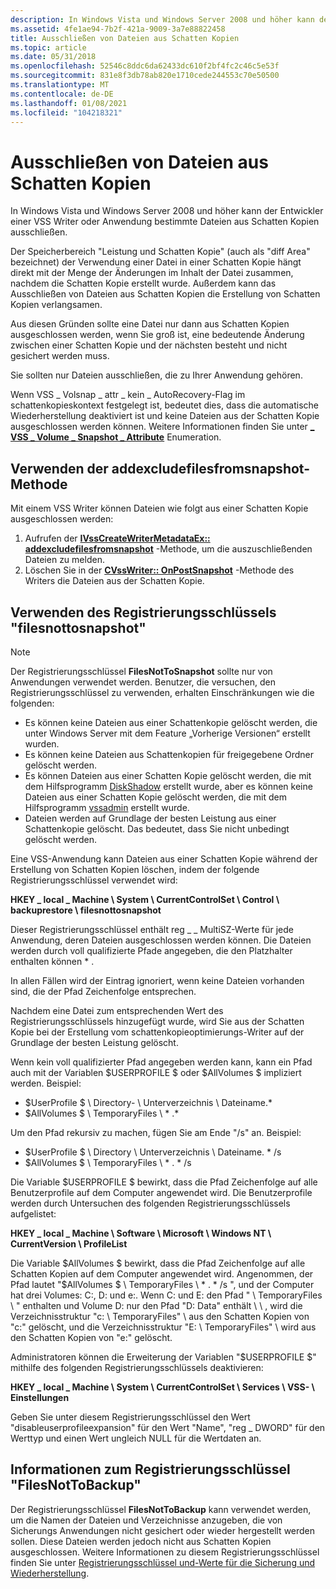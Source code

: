 ```yaml
---
description: In Windows Vista und Windows Server 2008 und höher kann der Entwickler einer VSS Writer oder Anwendung bestimmte Dateien aus Schatten Kopien ausschließen.
ms.assetid: 4fe1ae94-7b2f-421a-9009-3a7e88822458
title: Ausschließen von Dateien aus Schatten Kopien
ms.topic: article
ms.date: 05/31/2018
ms.openlocfilehash: 52546c8ddc6da62433dc610f2bf4fc2c46c5e53f
ms.sourcegitcommit: 831e8f3db78ab820e1710cede244553c70e50500
ms.translationtype: MT
ms.contentlocale: de-DE
ms.lasthandoff: 01/08/2021
ms.locfileid: "104218321"
---
```

# <a name="excluding-files-from-shadow-copies"></a>Ausschließen von Dateien aus Schatten Kopien

In Windows Vista und Windows Server 2008 und höher kann der Entwickler einer VSS Writer oder Anwendung bestimmte Dateien aus Schatten Kopien ausschließen.

Der Speicherbereich "Leistung und Schatten Kopie" (auch als "diff Area" bezeichnet) der Verwendung einer Datei in einer Schatten Kopie hängt direkt mit der Menge der Änderungen im Inhalt der Datei zusammen, nachdem die Schatten Kopie erstellt wurde. Außerdem kann das Ausschließen von Dateien aus Schatten Kopien die Erstellung von Schatten Kopien verlangsamen.

Aus diesen Gründen sollte eine Datei nur dann aus Schatten Kopien ausgeschlossen werden, wenn Sie groß ist, eine bedeutende Änderung zwischen einer Schatten Kopie und der nächsten besteht und nicht gesichert werden muss.

Sie sollten nur Dateien ausschließen, die zu Ihrer Anwendung gehören.

Wenn VSS \_ Volsnap \_ attr \_ kein \_ AutoRecovery-Flag im schattenkopieskontext festgelegt ist, bedeutet dies, dass die automatische Wiederherstellung deaktiviert ist und keine Dateien aus der Schatten Kopie ausgeschlossen werden können. Weitere Informationen finden Sie unter [**\_ VSS \_ Volume \_ Snapshot \_ Attribute**](/windows/desktop/api/Vss/ne-vss-vss_volume_snapshot_attributes) Enumeration.

## <a name="using-the-addexcludefilesfromsnapshot-method"></a>Verwenden der addexcludefilesfromsnapshot-Methode

Mit einem VSS Writer können Dateien wie folgt aus einer Schatten Kopie ausgeschlossen werden:

1.  Aufrufen der [**IVssCreateWriterMetadataEx:: addexcludefilesfromsnapshot**](/windows/desktop/api/VsWriter/nf-vswriter-ivsscreatewritermetadataex-addexcludefilesfromsnapshot) -Methode, um die auszuschließenden Dateien zu melden.
2.  Löschen Sie in der [**CVssWriter:: OnPostSnapshot**](/windows/desktop/api/VsWriter/nf-vswriter-cvsswriter-onpostsnapshot) -Methode des Writers die Dateien aus der Schatten Kopie.

## <a name="using-the-filesnottosnapshot-registry-key"></a>Verwenden des Registrierungsschlüssels "filesnottosnapshot"

> [!Note]  
> Der Registrierungsschlüssel **FilesNotToSnapshot** sollte nur von Anwendungen verwendet werden. Benutzer, die versuchen, den Registrierungsschlüssel zu verwenden, erhalten Einschränkungen wie die folgenden:
>
> -   Es können keine Dateien aus einer Schattenkopie gelöscht werden, die unter Windows Server mit dem Feature „Vorherige Versionen“ erstellt wurden.
> -   Es können keine Dateien aus Schattenkopien für freigegebene Ordner gelöscht werden.
> -   Es können Dateien aus einer Schatten Kopie gelöscht werden, die mit dem Hilfsprogramm [DiskShadow](/previous-versions/windows/it-pro/windows-server-2012-R2-and-2012/cc772172(v=ws.11)) erstellt wurde, aber es können keine Dateien aus einer Schatten Kopie gelöscht werden, die mit dem Hilfsprogramm [vssadmin](/previous-versions/windows/it-pro/windows-server-2012-R2-and-2012/cc754968(v=ws.11)) erstellt wurde.
> -   Dateien werden auf Grundlage der besten Leistung aus einer Schattenkopie gelöscht. Das bedeutet, dass Sie nicht unbedingt gelöscht werden.

 

Eine VSS-Anwendung kann Dateien aus einer Schatten Kopie während der Erstellung von Schatten Kopien löschen, indem der folgende Registrierungsschlüssel verwendet wird:

**HKEY \_ local \_ Machine \\ System \\ CurrentControlSet \\ Control \\ backuprestore \\ filesnottosnapshot**

Dieser Registrierungsschlüssel enthält reg \_ \_ MultiSZ-Werte für jede Anwendung, deren Dateien ausgeschlossen werden können. Die Dateien werden durch voll qualifizierte Pfade angegeben, die den Platzhalter enthalten können \* .

In allen Fällen wird der Eintrag ignoriert, wenn keine Dateien vorhanden sind, die der Pfad Zeichenfolge entsprechen.

Nachdem eine Datei zum entsprechenden Wert des Registrierungsschlüssels hinzugefügt wurde, wird Sie aus der Schatten Kopie bei der Erstellung vom schattenkopieoptimierungs-Writer auf der Grundlage der besten Leistung gelöscht.

Wenn kein voll qualifizierter Pfad angegeben werden kann, kann ein Pfad auch mit der Variablen $USERPROFILE $ oder $AllVolumes $ impliziert werden. Beispiel:

-   $UserProfile $ \\ Directory- \\ Unterverzeichnis \\ Dateiname.\*
-   $AllVolumes $ \\ TemporaryFiles \\ \* .\*

Um den Pfad rekursiv zu machen, fügen Sie am Ende "/s" an. Beispiel:

-   $UserProfile $ \\ Directory \\ Unterverzeichnis \\ Dateiname. \* /s
-   $AllVolumes $ \\ TemporaryFiles \\ \* . \* /s

Die Variable $USERPROFILE $ bewirkt, dass die Pfad Zeichenfolge auf alle Benutzerprofile auf dem Computer angewendet wird. Die Benutzerprofile werden durch Untersuchen des folgenden Registrierungsschlüssels aufgelistet:

**HKEY \_ local \_ Machine \\ Software \\ Microsoft \\ Windows NT \\ CurrentVersion \\ ProfileList**

Die Variable $AllVolumes $ bewirkt, dass die Pfad Zeichenfolge auf alle Schatten Kopien auf dem Computer angewendet wird. Angenommen, der Pfad lautet "$AllVolumes $ \\ TemporaryFiles \\ \* . \* /s ", und der Computer hat drei Volumes: C:, D: und e:. Wenn C: und E: den Pfad " \\ TemporaryFiles \\ " enthalten und Volume D: nur den Pfad "D: Data" enthält \\ \\ , wird die Verzeichnisstruktur "c: \\ TemporaryFiles" \\ aus den Schatten Kopien von "c:" gelöscht, und die Verzeichnisstruktur "E: \\ TemporaryFiles" \\ wird aus den Schatten Kopien von "e:" gelöscht.

Administratoren können die Erweiterung der Variablen "$USERPROFILE $" mithilfe des folgenden Registrierungsschlüssels deaktivieren:

**HKEY \_ local \_ Machine \\ System \\ CurrentControlSet \\ Services \\ VSS- \\ Einstellungen**

Geben Sie unter diesem Registrierungsschlüssel den Wert "disableuserprofileexpansion" für den Wert "Name", "reg \_ DWORD" für den Werttyp und einen Wert ungleich NULL für die Wertdaten an.

## <a name="about-the-filesnottobackup-registry-key"></a>Informationen zum Registrierungsschlüssel "FilesNotToBackup"

Der Registrierungsschlüssel **FilesNotToBackup** kann verwendet werden, um die Namen der Dateien und Verzeichnisse anzugeben, die von Sicherungs Anwendungen nicht gesichert oder wieder hergestellt werden sollen. Diese Dateien werden jedoch nicht aus Schatten Kopien ausgeschlossen. Weitere Informationen zu diesem Registrierungsschlüssel finden Sie unter [Registrierungsschlüssel und-Werte für die Sicherung und Wiederherstellung](../backup/registry-keys-for-backup-and-restore.md).

 

 
